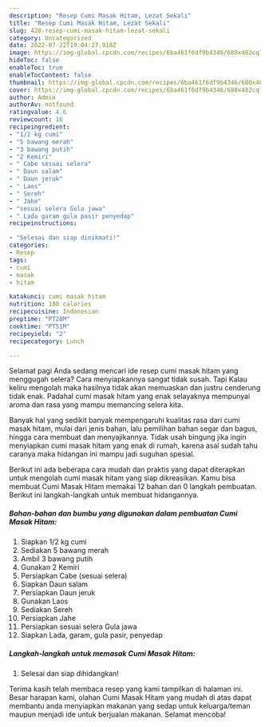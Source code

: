 ```yaml
---
description: "Resep Cumi Masak Hitam, Lezat Sekali"
title: "Resep Cumi Masak Hitam, Lezat Sekali"
slug: 428-resep-cumi-masak-hitam-lezat-sekali
category: Uncategorized
date: 2022-07-22T19:04:27.918Z
image: https://img-global.cpcdn.com/recipes/6ba461f6df9b4346/680x482cq70/cumi-masak-hitam-foto-resep-utama.jpg
hideToc: false
enableToc: true
enableTocContent: false
thumbnail: https://img-global.cpcdn.com/recipes/6ba461f6df9b4346/680x482cq70/cumi-masak-hitam-foto-resep-utama.jpg
cover: https://img-global.cpcdn.com/recipes/6ba461f6df9b4346/680x482cq70/cumi-masak-hitam-foto-resep-utama.jpg
author: Admin
authorAv: notfound
ratingvalue: 4.6
reviewcount: 16
recipeingredient:
- "1/2 kg cumi"
- "5 bawang merah"
- "3 bawang putih"
- "2 Kemiri"
- " Cabe sesuai selera"
- " Daun salam"
- " Daun jeruk"
- " Laos"
- " Sereh"
- " Jahe"
- "sesuai selera Gula jawa"
- " Lada garam gula pasir penyedap"
recipeinstructions:

- "Selesai dan siap dinikmati!"
categories:
- Resep
tags:
- cumi
- masak
- hitam

katakunci: cumi masak hitam 
nutrition: 180 calories
recipecuisine: Indonesian
preptime: "PT28M"
cooktime: "PT51M"
recipeyield: "2"
recipecategory: Lunch

---
```



Selamat pagi Anda sedang mencari ide resep cumi masak hitam yang menggugah selera? Cara menyiapkannya sangat tidak susah. Tapi Kalau keliru mengolah maka hasilnya tidak akan memuaskan dan justru cenderung tidak enak. Padahal cumi masak hitam yang enak selayaknya mempunyai aroma dan rasa yang mampu memancing selera kita.


Banyak hal yang sedikit banyak mempengaruhi kualitas rasa dari cumi masak hitam, mulai dari jenis bahan, lalu pemilihan bahan segar dan bagus, hingga cara membuat dan menyajikannya. Tidak usah bingung jika ingin menyiapkan cumi masak hitam yang enak di rumah, karena asal sudah tahu caranya maka hidangan ini mampu jadi suguhan spesial.




Berikut ini ada beberapa cara mudah dan praktis yang dapat diterapkan untuk mengolah cumi masak hitam yang siap dikreasikan. Kamu bisa membuat Cumi Masak Hitam memakai 12 bahan dan 0 langkah pembuatan. Berikut ini langkah-langkah untuk membuat hidangannya.

<!--inarticleads1-->

##### Bahan-bahan dan bumbu yang digunakan dalam pembuatan Cumi Masak Hitam:

1. Siapkan 1/2 kg cumi
1. Sediakan 5 bawang merah
1. Ambil 3 bawang putih
1. Gunakan 2 Kemiri
1. Persiapkan  Cabe (sesuai selera)
1. Siapkan  Daun salam
1. Persiapkan  Daun jeruk
1. Gunakan  Laos
1. Sediakan  Sereh
1. Persiapkan  Jahe
1. Persiapkan sesuai selera Gula jawa
1. Siapkan  Lada, garam, gula pasir, penyedap




<!--inarticleads2-->

##### Langkah-langkah untuk memasak Cumi Masak Hitam:


1. Selesai dan siap dihidangkan!



Terima kasih telah membaca resep yang kami tampilkan di halaman ini. Besar harapan kami, olahan Cumi Masak Hitam yang mudah di atas dapat membantu anda menyiapkan makanan yang sedap untuk keluarga/teman maupun menjadi ide untuk berjualan makanan. Selamat mencoba!
